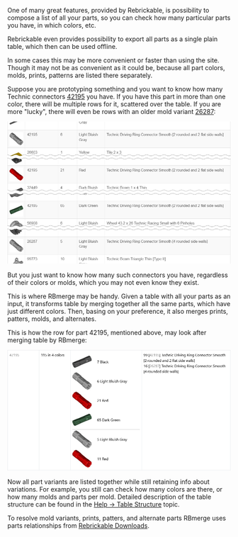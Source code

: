 One of many great features, provided by Rebrickable, is possibility to compose a list of all your parts, so you can check how many particular parts you have, in which colors, etc.

Rebrickable even provides possibility to export all parts as a single plain table, which then can be used offline.

In some cases this may be more convenient or faster than using the site. Though it may not be as convenient as it could be, because all part colors, molds, prints, patterns are listed there separately.

Suppose you are prototyping something and you want to know how many Technic connectors <a href="https://rebrickable.com/parts/42195/">42195</a> you have. If you have this part in more than one color, there will be multiple rows for it, scattered over the table. If you are more "lucky", there will even be rows with an older mold variant <a href="https://rebrickable.com/parts/26287/">26287</a>:

![Example of original part 42195](images/example_part_42195_original.png)

But you just want to know how many such connectors you have, regardless of their colors or molds, which you may not even know they exist.

This is where RBmerge may be handy. Given a table with all your parts as an input, it transforms table by merging together all the same parts, which have just different colors. Then, basing on your preference, it also merges prints, patters, molds, and alternates.

This is how the row for part 42195, mentioned above, may look after merging table by RBmerge:

![Example of merged part 42195](images/example_part_42195_merged.png)

Now all part variants are listed together while still retaining info about variations. For example, you still can check how many colors are there, or how many molds and parts per mold. Detailed description of the table structure can be found in the [Help → Table Structure](help/#table-structure) topic.

To resolve mold variants, prints, patters, and alternate parts RBmerge uses parts relationships from [Rebrickable Downloads](https://rebrickable.com/downloads/).
